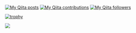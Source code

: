 [![My Qiita posts](https://qiita-badge.apiapi.app/s/atsutama/posts.svg)](http://qiita.com/atsutama)
[![My Qiita contributions](https://qiita-badge.apiapi.app/s/atsutama/contributions.svg)](http://qiita.com/atsutama)
[![My Qiita followers](https://qiita-badge.apiapi.app/s/atsutama/followers.svg)](http://qiita.com/atsutama)

[![trophy](https://github-profile-trophy.vercel.app/?username=atsutama2)](https://github.com/ryo-ma/github-profile-trophy)


<a href="https://github.com/anuraghazra/github-readme-stats">
  <img align="left" src="https://github-readme-stats.vercel.app/api?username=atsutama2&count_private=true&show_icons=true" />
</a>
